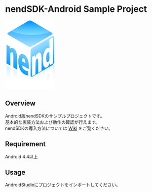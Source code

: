 nendSDK-Android Sample Project
==================
![ロゴ](https://github.com/fan-ADN/nendSDK-Android/blob/master/Sample/java/src/main/res/drawable/nend_logo.png)

Overview
---------------------------------
Android版nendSDKのサンプルプロジェクトです。  
基本的な実装方法および動作の確認が行えます。  
nendSDKの導入方法については [Wiki](https://github.com/fan-ADN/nendSDK-Android/wiki) をご覧ください。

Requirement
---------------------------------
Android 4.4以上

Usage
---------------------------------
AndroidStudioにプロジェクトをインポートしてください。
